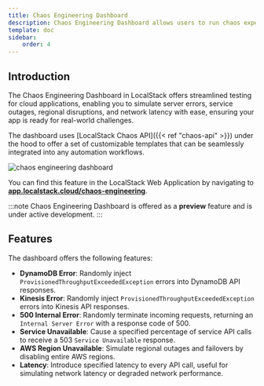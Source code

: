 ```yaml
---
title: Chaos Engineering Dashboard
description: Chaos Engineering Dashboard allows users to run chaos experiments within their application stack to test the system's resilience.
template: doc
sidebar:
    order: 4
---
```


## Introduction

The Chaos Engineering Dashboard in LocalStack offers streamlined testing for cloud applications, enabling you to simulate server errors, service outages, regional disruptions, and network latency with ease, ensuring your app is ready for real-world challenges.

The dashboard uses [LocalStack Chaos API]({{< ref "chaos-api" >}}) under the hood to offer a set of customizable templates that can be seamlessly integrated into any automation workflows.

![chaos engineering dashboard](/images/aws/chaos-engineering-dashboard.png)

You can find this feature in the LocalStack Web Application by navigating to [**app.localstack.cloud/chaos-engineering**](https://app.localstack.cloud/chaos-engineering).

:::note
Chaos Engineering Dashboard is offered as a **preview** feature and is under active development.
:::

## Features

The dashboard offers the following features:

* **DynamoDB Error**: Randomly inject `ProvisionedThroughputExceededException` errors into DynamoDB API responses.
* **Kinesis Error**: Randomly inject `ProvisionedThroughputExceededException` errors into Kinesis API responses.
* **500 Internal Error**: Randomly terminate incoming requests, returning an `Internal Server Error` with a response code of 500.
* **Service Unavailable**: Cause a specified percentage of service API calls to receive a 503 `Service Unavailable` response.
* **AWS Region Unavailable**: Simulate regional outages and failovers by disabling entire AWS regions.
* **Latency**: Introduce specified latency to every API call, useful for simulating network latency or degraded network performance.
